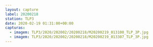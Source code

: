 ```yaml
---
layout: capture
label: 20200218
station: TLP3
date: 2020-02-19 01:31:00+00:00
capturas:
  - imagem: TLP3/2020/202002/20200218/M20200219_013100_TLP_3P.jpg
  - imagem: TLP3/2020/202002/20200218/M20200219_013307_TLP_3P.jpg
---
```

